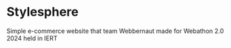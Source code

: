 # Stylesphere
Simple e-commerce website that team Webbernaut made for Webathon 2.0 2024 held in IERT
